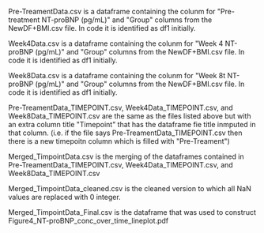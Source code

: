 
Pre-TreamentData.csv is a dataframe containing the colunm for "Pre-treatment NT-proBNP (pg/mL)" and "Group" columns
from the NewDF+BMI.csv file. In code it is identified as df1 initially.

Week4Data.csv is a dataframe containing the colunm for "Week 4 NT-proBNP (pg/mL)" and "Group" columns
from the NewDF+BMI.csv file. In code it is identified as df1 initially.

Week8Data.csv is a dataframe containing the colunm for "Week 8t NT-proBNP (pg/mL)" and "Group" columns
from the NewDF+BMI.csv file. In code it is identified as df1 initially.

Pre-TreamentData_TIMEPOINT.csv, Week4Data_TIMEPOINT.csv, and Week8Data_TIMEPOINT.csv are the same as the files listed above but with an
extra column title "Timepoint" that has the dataframe fie title inmputed in that column.
(i.e. if the file says Pre-TreamentData_TIMEPOINT.csv then there is a new timepoitn column which is filled with "Pre-Treament")

Merged_TimpointData.csv is the merging of the dataframes contained in Pre-TreamentData_TIMEPOINT.csv, Week4Data_TIMEPOINT.csv, and Week8Data_TIMEPOINT.csv

Merged_TimpointData_cleaned.csv is the cleaned version to which all NaN values are replaced with 0 integer.

Merged_TimpointData_Final.csv is the dataframe that was used to construct Figure4_NT-proBNP_conc_over_time_lineplot.pdf
